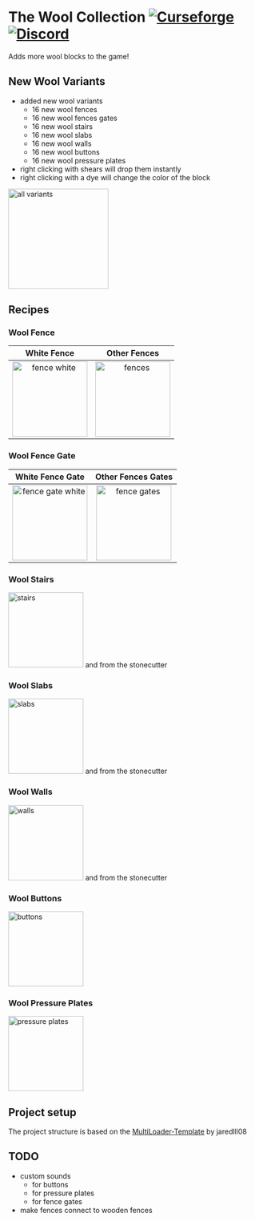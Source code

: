 # The Wool Collection [![Curseforge](http://cf.way2muchnoise.eu/full_821255_downloads.svg)](https://www.curseforge.com/minecraft/mc-mods/wool-collection) [![Discord](https://img.shields.io/discord/639540436524072970?color=0a48c4&label=%20&logo=discord&logoColor=FFF)](https://discord.gg/bhUaWhq)

Adds more wool blocks to the game!

## New Wool Variants

- added new wool variants
    - 16 new wool fences
    - 16 new wool fences gates
    - 16 new wool stairs
    - 16 new wool slabs
    - 16 new wool walls
    - 16 new wool buttons
    - 16 new wool pressure plates
- right clicking with shears will drop them instantly
- right clicking with a dye will change the color of the block

<img src="https://i.ibb.co/Vmn5cm9/more-wool-blocks-light.gif" alt="all variants" width="200" height="200"/>

## Recipes

### Wool Fence

|                                         White Fence                                          |                                   Other Fences                                    |
|:--------------------------------------------------------------------------------------------:|:---------------------------------------------------------------------------------:|
| <img src="https://i.ibb.co/DzSH0hV/fence-recipe-white.png" alt="fence white" height="150" /> | <img src="https://i.ibb.co/qjmYcjF/fence-recipe.gif" alt="fences" height="150" /> |

### Wool Fence Gate

|                                            White Fence Gate                                            |                                     Other Fences Gates                                      |
|:------------------------------------------------------------------------------------------------------:|:-------------------------------------------------------------------------------------------:|
| <img src="https://i.ibb.co/88myYgR/fence-gate-recipe-white.png" alt="fence gate white" height="150" /> | <img src="https://i.ibb.co/WBnf1ms/fence-gate-recipe.gif" alt="fence gates" height="150" /> |

### Wool Stairs

<img src="https://i.ibb.co/xGCC59f/stair-recipe.gif" alt="stairs" height="150" />
and from the stonecutter

### Wool Slabs

<img src="https://i.ibb.co/vwchdBD/slab-recipe.gif" alt="slabs" height="150" />
and from the stonecutter

### Wool Walls

<img src="https://i.ibb.co/fk3Fh9R/wall-recipe.gif" alt="walls" height="150" />
and from the stonecutter

### Wool Buttons

<img src="https://i.ibb.co/85xzRDg/button-recipe.gif" alt="buttons" height="150" />

### Wool Pressure Plates

<img src="https://i.ibb.co/cQ3rjnm/pressure-plate-recipe.gif" alt="pressure plates" height="150" />

## Project setup

The project structure is based on the [MultiLoader-Template](https://github.com/jaredlll08/MultiLoader-Template) by
jaredlll08

## TODO

- custom sounds
  - for buttons
  - for pressure plates
  - for fence gates
- make fences connect to wooden fences